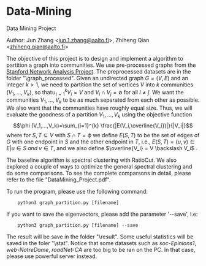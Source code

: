 # Data-Mining
Data Mining Project

Author: Jun Zhang \<jun.1.zhang@aalto.fi>, Zhiheng Qian \<zhiheng.qian@aalto.fi>

The objective of this project is to design and implement a algorithm to partition a graph into communities. We use pre-processed graphs from the [Stanford Network Analysis Project](http://snap.stanford.edu/data/index.html). The preprocessed datasets are in the folder "\graph_processed". Given an undirected graph $G = (V, E)$ and an integer $k > 1$, we need to partition the set of vertices $V$ into $k$ communities $(V_1,...,V_k)$, so that$\cup_{i=1}^{k}V_i = V$ and $V_i \cap V_j = \emptyset$ for all $i\neq j$. We want the communities $V_1, . . . , V_k$ to be as much separated from each other as possible. We also want that the communities have roughly equal size. Thus, we will evaluate the goodness of a partition $V_1,...,V_k$ using the objective function
$$\phi (V_1,...,V_k)=\sum_{i=1}^{k} \frac{|E(V_i,\overline{V_i})|}{|V_i|}$$
where for $S, T \subseteq V$ with $S \cap T = \phi$ we define $E(S, T)$ to be the set of edges of $G$ with one endpoint in $S$ and the other endpoint in $T$, i.e., $E(S,T) = {(u,v) \in E | u \in S\; and\; v \in T}$, and we also define $\overline{V_i} = V \backslash V_i$ .

The baseline algorithm is spectral clustering with RatioCut. We also explored a couple of ways to optimize the general spectral clustering and do some comparisons. To see the complete comparsons in detail, please refer to the file "DataMining_Project.pdf". 

To run the program, please use the following command:
        
        python3 graph_partition.py [filename]

If you want to save the eigenvectors, please add the parameter '--save', i.e:
        
        python3 graph_partition.py [filename] --save

The result will be save in the folder "\result". Some useful statistics will be saved in the foler "\stat". Notice that some datasets such as *soc-Epinions1*, *web-NotreDame*, *roadNet-CA* are too big to be ran on the PC. In that case, please use powerful server instead. 
